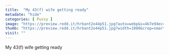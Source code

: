 ```yaml
---
title:  "My 43(f) wife getting ready"
metadate: "hide"
categories: [ Pussy ]
image: "https://preview.redd.it/hrbant2o44p51.jpg?auto=webp&s=4b7e94ec4f7774cdb6b99ee7b5871576ffcd3c0b"
thumb: "https://preview.redd.it/hrbant2o44p51.jpg?width=1080&crop=smart&auto=webp&s=0739625a9295308c543e07ee2a52468467f2e144"
visit: ""
---
```

My 43(f) wife getting ready
